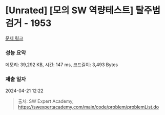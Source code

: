 # [Unrated] [모의 SW 역량테스트] 탈주범 검거 - 1953 

[문제 링크](https://swexpertacademy.com/main/code/problem/problemDetail.do?contestProbId=AV5PpLlKAQ4DFAUq) 

### 성능 요약

메모리: 39,292 KB, 시간: 147 ms, 코드길이: 3,493 Bytes

### 제출 일자

2024-04-21 12:22



> 출처: SW Expert Academy, https://swexpertacademy.com/main/code/problem/problemList.do